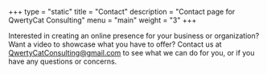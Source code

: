 +++
type = "static"
title = "Contact"
description = "Contact page for QwertyCat Consulting"
menu = "main"
weight = "3"
+++

Interested in creating an online presence for your business or organization? Want a video to showcase what you have to offer? Contact us at <a href="mailto:qwertycatconsulting@gmail.com">QwertyCatConsulting@gmail.com</a> to see what we can do for you, or if you have any questions or concerns.
